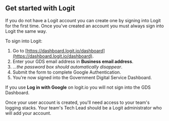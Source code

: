 ## Get started with Logit

If you do not have a Logit account you can create one by signing into Logit for the first time. Once you've created an account you must always sign into Logit the same way.

To sign into Logit:

1. Go to [https://dashboard.logit.io/dashboard](https://dashboard.logit.io/dashboard).
1. Enter your GDS email address in **Business email address**.
1. *...the password box should automatically disappear*.
1. Submit the form to complete Google Authentication.
1. You're now signed into the Government Digital Service Dashboard.

If you use **Log in with Google** on logit.io you will not sign into the GDS Dashboard.

Once your user account is created, you'll need access to your team's logging stacks. Your team's Tech Lead should be a Logit administrator who will add your account.
